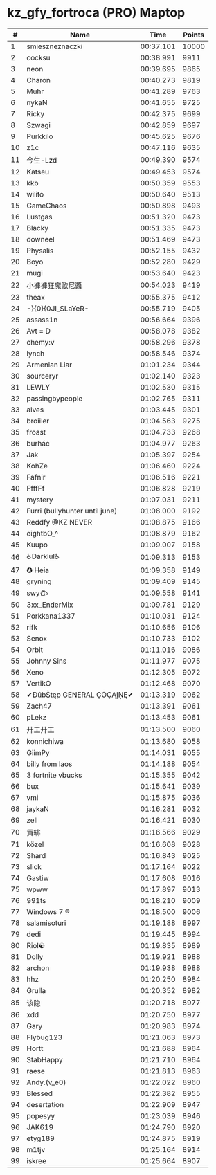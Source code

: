 # kz_gfy_fortroca (PRO) Maptop

|  # | Name | Time | Points |
|-------------- | -------------- | -------------- | -------------- | 
| 1 | smieszneznaczki | 00:37.101 | 10000 | 
| 2 | cocksu | 00:38.991 | 9911 | 
| 3 | neon | 00:39.695 | 9865 | 
| 4 | Charon | 00:40.273 | 9819 | 
| 5 | Muhr | 00:41.289 | 9763 | 
| 6 | nykaN | 00:41.655 | 9725 | 
| 7 | Ricky | 00:42.375 | 9699 | 
| 8 | Szwagi | 00:42.859 | 9697 | 
| 9 | Purkkilo | 00:45.625 | 9676 | 
| 10 | z1c | 00:47.116 | 9635 | 
| 11 | 今生-Lzd | 00:49.390 | 9574 | 
| 12 | Katseu | 00:49.453 | 9574 | 
| 13 | kkb | 00:50.359 | 9553 | 
| 14 | wilito | 00:50.640 | 9513 | 
| 15 | GameChaos | 00:50.898 | 9493 | 
| 16 | Lustgas | 00:51.320 | 9473 | 
| 17 | Blacky | 00:51.335 | 9473 | 
| 18 | downeel | 00:51.469 | 9473 | 
| 19 | Physalis | 00:52.155 | 9432 | 
| 20 | Boyo | 00:52.280 | 9429 | 
| 21 | mugi | 00:53.640 | 9423 | 
| 22 | 小褲褲狂魔歐尼醬 | 00:54.023 | 9419 | 
| 23 | theax | 00:55.375 | 9412 | 
| 24 | -}{0}{0JI_SLaYeR- | 00:55.719 | 9405 | 
| 25 | assass1n | 00:56.664 | 9396 | 
| 26 | Avt = D | 00:58.078 | 9382 | 
| 27 | chemy:v | 00:58.296 | 9378 | 
| 28 | lynch | 00:58.546 | 9374 | 
| 29 | Armenian Liar | 01:01.234 | 9344 | 
| 30 | sourceryr | 01:02.140 | 9323 | 
| 31 | LEWLY | 01:02.530 | 9315 | 
| 32 | passingbypeople | 01:02.765 | 9311 | 
| 33 | alves | 01:03.445 | 9301 | 
| 34 | broiiler | 01:04.563 | 9275 | 
| 35 | froast | 01:04.733 | 9268 | 
| 36 | burhác | 01:04.977 | 9263 | 
| 37 | Jak | 01:05.397 | 9254 | 
| 38 | KohZe | 01:06.460 | 9224 | 
| 39 | Fafnir | 01:06.516 | 9221 | 
| 40 | FfffFf | 01:06.828 | 9219 | 
| 41 | mystery | 01:07.031 | 9211 | 
| 42 | Furri (bullyhunter until june) | 01:08.000 | 9192 | 
| 43 | Reddfy @KZ NEVER | 01:08.875 | 9166 | 
| 44 | eightbO_^ | 01:08.879 | 9162 | 
| 45 | Kuupo | 01:09.007 | 9158 | 
| 46 | ♿Darklul♿ | 01:09.313 | 9153 | 
| 47 | ✪ Heia | 01:09.358 | 9149 | 
| 48 | gryning | 01:09.409 | 9145 | 
| 49 | swy𐂃 | 01:09.558 | 9141 | 
| 50 | 3xx_EnderMix | 01:09.781 | 9129 | 
| 51 | Porkkana1337 | 01:10.031 | 9124 | 
| 52 | rifk | 01:10.656 | 9106 | 
| 53 | Senox | 01:10.733 | 9102 | 
| 54 | Orbit | 01:11.016 | 9086 | 
| 55 | Johnny Sins | 01:11.977 | 9075 | 
| 56 | Xeno | 01:12.305 | 9072 | 
| 57 | VertikO | 01:12.468 | 9070 | 
| 58 | ✔ĐûbŠŧęp GENERAL ÇŌÇĄĮŅĘ✔ | 01:13.319 | 9062 | 
| 59 | Zach47 | 01:13.391 | 9061 | 
| 60 | pLekz | 01:13.453 | 9061 | 
| 61 | 廾工廾工 | 01:13.500 | 9060 | 
| 62 | konnichiwa | 01:13.680 | 9058 | 
| 63 | GiimPy | 01:14.031 | 9055 | 
| 64 | billy from laos | 01:14.188 | 9054 | 
| 65 | 3 fortnite vbucks | 01:15.355 | 9042 | 
| 66 | bux | 01:15.641 | 9039 | 
| 67 | vmi | 01:15.875 | 9036 | 
| 68 | jaykaN | 01:16.281 | 9032 | 
| 69 | zell | 01:16.421 | 9030 | 
| 70 | 貢緋 | 01:16.566 | 9029 | 
| 71 | közel | 01:16.608 | 9028 | 
| 72 | Shard | 01:16.843 | 9025 | 
| 73 | slick | 01:17.164 | 9022 | 
| 74 | Gastiw | 01:17.608 | 9016 | 
| 75 | wpww | 01:17.897 | 9013 | 
| 76 | 991ts | 01:18.210 | 9009 | 
| 77 | Windows 7 ® | 01:18.500 | 9006 | 
| 78 | salamisoturi | 01:19.188 | 8997 | 
| 79 | dedi | 01:19.445 | 8994 | 
| 80 | Riol☯ | 01:19.835 | 8989 | 
| 81 | Dolly | 01:19.921 | 8988 | 
| 82 | archon | 01:19.938 | 8988 | 
| 83 | hhz | 01:20.250 | 8984 | 
| 84 | Grulla | 01:20.352 | 8982 | 
| 85 | 该隐 | 01:20.718 | 8977 | 
| 86 | xdd | 01:20.750 | 8977 | 
| 87 | Gary | 01:20.983 | 8974 | 
| 88 | Flybug123 | 01:21.063 | 8973 | 
| 89 | Hortt | 01:21.688 | 8964 | 
| 90 | StabHappy | 01:21.710 | 8964 | 
| 91 | raese | 01:21.813 | 8963 | 
| 92 | Andy.(v_e0) | 01:22.022 | 8960 | 
| 93 | Blessed | 01:22.382 | 8955 | 
| 94 | desertation | 01:22.909 | 8947 | 
| 95 | popesyy | 01:23.039 | 8946 | 
| 96 | JAK619 | 01:24.790 | 8920 | 
| 97 | etyg189 | 01:24.875 | 8919 | 
| 98 | m1tjv | 01:25.164 | 8914 | 
| 99 | iskree | 01:25.664 | 8907 | 

